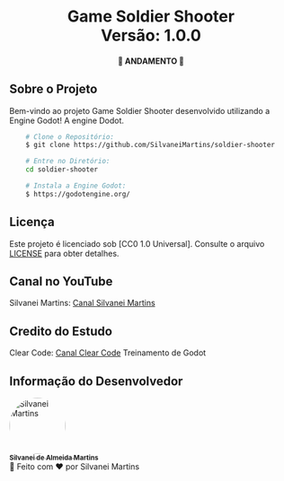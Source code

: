 <h1 align="center">
    Game Soldier Shooter
    <br />
    Versão: 1.0.0
</h1>

<h4 align="center">
    🚀 ANDAMENTO 🚀
</h4>

<!-- <h1 align="center">
    <a href="https://imgur.com/PoqhQ2T"><img src="https://i.imgur.com/PoqhQ2T.png" title="source: imgur.com" /></a>
    <br />
</h1> -->

## Sobre o Projeto

Bem-vindo ao projeto Game Soldier Shooter desenvolvido utilizando a Engine Godot! A engine Dodot.


```bash
    # Clone o Repositório:
    $ git clone https://github.com/SilvaneiMartins/soldier-shooter

    # Entre no Diretório:
    cd soldier-shooter

    # Instala a Engine Godot:
    $ https://godotengine.org/
```

## Licença

Este projeto é licenciado sob [CC0 1.0 Universal]. Consulte o arquivo [LICENSE]( https://github.com/SilvaneiMartins/sam-fitness/blob/master/LICENSE) para obter detalhes.

## Canal no YouTube

Silvanei Martins: [Canal Silvanei Martins](https://www.youtube.com/channel/UCmYDvec1_liMzbQcbXtuLmg/videos)

## Credito do Estudo

Clear Code: [Canal Clear Code](https://www.youtube.com/@ClearCode)
Treinamento de Godot

## Informação do Desenvolvedor

<a href="https://github.com/SilvaneiMartins">
    <img
        style="border-radius:50%"
        src="https://github.com/SilvaneiMartins.png"
        width="100px;"
        alt="Silvanei Martins"
    />
    <br />
    <sub>
        <b>Silvanei de Almeida Martins</b>
    </sub>
</a>
     <a href="https://github.com/SilvaneiMartins" title="Silvanei martins" >
 </a>
<br />
🚀 Feito com ❤️ por Silvanei Martins
